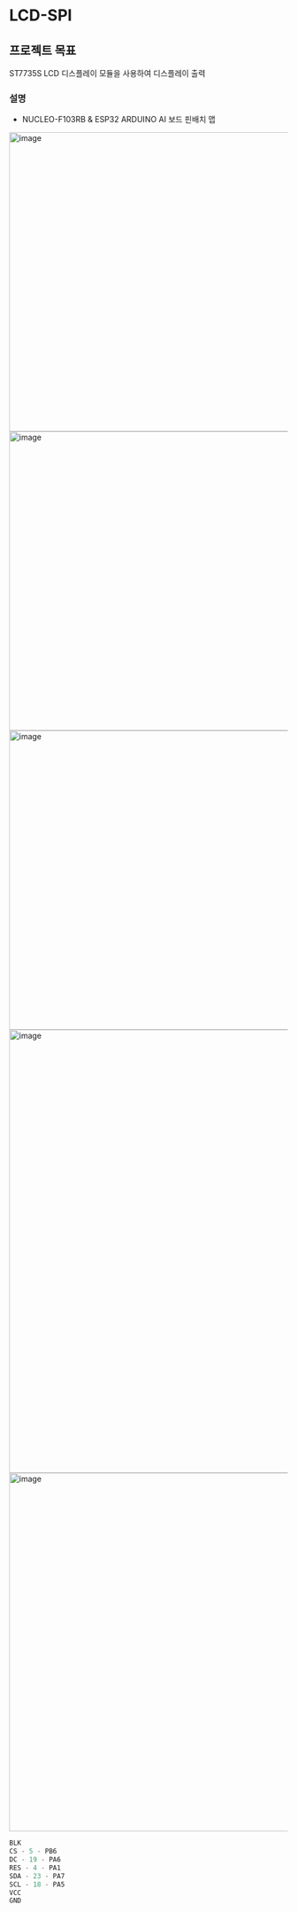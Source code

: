 # LCD-SPI
## 프로젝트 목표
ST7735S LCD 디스플레이 모듈을 사용하여 디스플레이 출력

### 설명
- NUCLEO-F103RB & ESP32 ARDUINO AI 보드 핀배치 맵
<img width="540" height="540" alt="image" src="https://github.com/user-attachments/assets/7963a758-2c28-48f7-8737-02b0a484d5d3" />
<img width="540" height="540" alt="image" src="https://github.com/user-attachments/assets/6ac17d94-14a6-48b0-b949-41543325cd20" />
<img width="540" height="540" alt="image" src="https://github.com/user-attachments/assets/4475f95f-c72b-41ed-8904-0b82702d48d5" />


  <img width="600" height="800" alt="image" src="https://github.com/user-attachments/assets/9a423c49-6c35-407d-bce0-fe0a4137e7e1" />

  <img width="1411" height="647" alt="image" src="https://github.com/user-attachments/assets/ff30cf24-8d32-4364-9126-68e13de03bf4" />



```c
BLK
CS - 5 - PB6
DC - 19 - PA6
RES - 4 - PA1
SDA - 23 - PA7
SCL - 18 - PA5
VCC
GND
```
